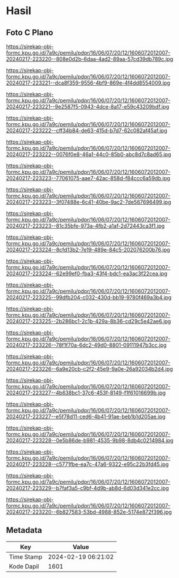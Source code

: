 # Hasil

## Foto C Plano

https://sirekap-obj-formc.kpu.go.id/7a9c/pemilu/pdpr/16/06/07/20/12/1606072012007-20240217-223220--808e0d2b-6daa-4ad2-89aa-57cd39db789c.jpg

https://sirekap-obj-formc.kpu.go.id/7a9c/pemilu/pdpr/16/06/07/20/12/1606072012007-20240217-223221--dca8f359-9556-4bf9-869e-4f4dd8554009.jpg

https://sirekap-obj-formc.kpu.go.id/7a9c/pemilu/pdpr/16/06/07/20/12/1606072012007-20240217-223221--9e2587f5-0943-4dce-8a17-e59c43209bdf.jpg

https://sirekap-obj-formc.kpu.go.id/7a9c/pemilu/pdpr/16/06/07/20/12/1606072012007-20240217-223222--cff34b84-de63-415d-b7d7-62c082af45af.jpg

https://sirekap-obj-formc.kpu.go.id/7a9c/pemilu/pdpr/16/06/07/20/12/1606072012007-20240217-223222--0076f0e8-46a1-44c0-85b0-abc8d7c8ad65.jpg

https://sirekap-obj-formc.kpu.go.id/7a9c/pemilu/pdpr/16/06/07/20/12/1606072012007-20240217-223223--77061075-aae7-42ac-858d-f84ccc6a59db.jpg

https://sirekap-obj-formc.kpu.go.id/7a9c/pemilu/pdpr/16/06/07/20/12/1606072012007-20240217-223223--3f07488e-6c41-40be-9ac2-7de567696499.jpg

https://sirekap-obj-formc.kpu.go.id/7a9c/pemilu/pdpr/16/06/07/20/12/1606072012007-20240217-223223--81c35bfe-973a-4fb2-a1af-2d72443ca3f1.jpg

https://sirekap-obj-formc.kpu.go.id/7a9c/pemilu/pdpr/16/06/07/20/12/1606072012007-20240217-223224--8cfd13b2-7e19-489e-84c5-202076200b76.jpg

https://sirekap-obj-formc.kpu.go.id/7a9c/pemilu/pdpr/16/06/07/20/12/1606072012007-20240217-223224--62e99ef0-fba3-43f4-bdc1-ea3ac3f22cea.jpg

https://sirekap-obj-formc.kpu.go.id/7a9c/pemilu/pdpr/16/06/07/20/12/1606072012007-20240217-223225--99dfb204-c032-430d-bb19-9780f469a3b4.jpg

https://sirekap-obj-formc.kpu.go.id/7a9c/pemilu/pdpr/16/06/07/20/12/1606072012007-20240217-223225--2b286bc1-2c1b-429a-8b36-cd29c5e42ae6.jpg

https://sirekap-obj-formc.kpu.go.id/7a9c/pemilu/pdpr/16/06/07/20/12/1606072012007-20240217-223226--78f1f70a-6dc2-49d0-8801-09111947b3cc.jpg

https://sirekap-obj-formc.kpu.go.id/7a9c/pemilu/pdpr/16/06/07/20/12/1606072012007-20240217-223226--6a9e20cb-c2f2-45e9-9a0e-26a92034b2d4.jpg

https://sirekap-obj-formc.kpu.go.id/7a9c/pemilu/pdpr/16/06/07/20/12/1606072012007-20240217-223227--4b638bc1-37c6-453f-8149-f1f61016699b.jpg

https://sirekap-obj-formc.kpu.go.id/7a9c/pemilu/pdpr/16/06/07/20/12/1606072012007-20240217-223227--e5f78d11-ced6-4b41-91ae-beb1b1d205ae.jpg

https://sirekap-obj-formc.kpu.go.id/7a9c/pemilu/pdpr/16/06/07/20/12/1606072012007-20240217-223228--0e5b86de-b981-4535-9b98-8db4c0214984.jpg

https://sirekap-obj-formc.kpu.go.id/7a9c/pemilu/pdpr/16/06/07/20/12/1606072012007-20240217-223228--c5771fbe-ea7c-47a6-9322-e95c22b3fd45.jpg

https://sirekap-obj-formc.kpu.go.id/7a9c/pemilu/pdpr/16/06/07/20/12/1606072012007-20240217-223229--b7faf3a5-c9bf-4d9b-ab8d-6d03d341e2cc.jpg

https://sirekap-obj-formc.kpu.go.id/7a9c/pemilu/pdpr/16/06/07/20/12/1606072012007-20240217-223220--6b827583-53bd-4988-852e-5174e872f396.jpg


## Metadata

| Key        | Value               |
| ---------- | ------------------- |
| Time Stamp | 2024-02-19 06:21:02 |
| Kode Dapil | 1601                |




